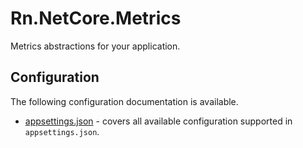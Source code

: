 # Rn.NetCore.Metrics
Metrics abstractions for your application.

## Configuration
The following configuration documentation is available.

- [appsettings.json](/docs/configuration/appsettings.md) - covers all available configuration supported in `appsettings.json`.


<!--(Rn.BuildScriptHelper){
	"version": "1.0.106",
	"replace": false
}(END)-->